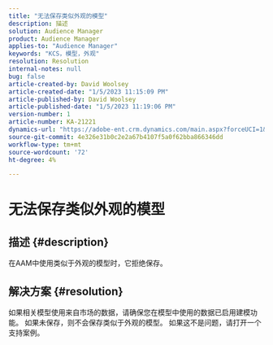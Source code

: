 ```yaml
---
title: "无法保存类似外观的模型"
description: 描述
solution: Audience Manager
product: Audience Manager
applies-to: "Audience Manager"
keywords: "KCS，模型，外观"
resolution: Resolution
internal-notes: null
bug: false
article-created-by: David Woolsey
article-created-date: "1/5/2023 11:15:09 PM"
article-published-by: David Woolsey
article-published-date: "1/5/2023 11:19:06 PM"
version-number: 1
article-number: KA-21221
dynamics-url: "https://adobe-ent.crm.dynamics.com/main.aspx?forceUCI=1&pagetype=entityrecord&etn=knowledgearticle&id=702287c6-4e8d-ed11-81ac-6045bd006e5a"
source-git-commit: 4e326e31b0c2e2a67b4107f5a0f62bba866346dd
workflow-type: tm+mt
source-wordcount: '72'
ht-degree: 4%

---
```


# 无法保存类似外观的模型

## 描述 {#description}

在AAM中使用类似于外观的模型时，它拒绝保存。

## 解决方案 {#resolution}


如果相关模型使用来自市场的数据，请确保您在模型中使用的数据已启用建模功能。 如果未保存，则不会保存类似于外观的模型。 如果这不是问题，请打开一个支持案例。
